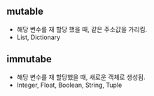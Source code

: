 ## mutable
- 해당 변수를 재 할당 했을 때, 같은 주소값을 가리킴.
- List, Dictionary

## immutabe
- 해당 변수를 재 할당했을 때, 새로운 객체로 생성됨.
- Integer, Float, Boolean, String, Tuple